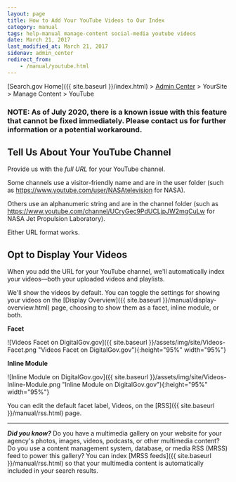 ```yaml
---
layout: page
title: How to Add Your YouTube Videos to Our Index
category: manual
tags: help-manual manage-content social-media youtube videos
date: March 21, 2017
last_modified_at: March 21, 2017
sidenav: admin_center
redirect_from:
    - /manual/youtube.html
---
```


[Search.gov Home]({{ site.baseurl }}/index.html) > [Admin Center](https://search.usa.gov/sites/) > YourSite > Manage Content > YouTube

### NOTE: As of July 2020, there is a known issue with this feature that cannot be fixed immediately. Please contact us for further information or a potential workaround.


## Tell Us About Your YouTube Channel

Provide us with the *full URL* for your YouTube channel. 

Some channels use a visitor-friendly name and are in the user folder (such as <https://www.youtube.com/user/NASAtelevision> for NASA). 

Others use an alphanumeric string and are in the channel folder (such as <https://www.youtube.com/channel/UCryGec9PdUCLjpJW2mgCuLw> for NASA Jet Propulsion Laboratory). 

Either URL format works.

## Opt to Display Your Videos

When you add the URL for your YouTube channel, we'll automatically index your videos&mdash;both your uploaded videos and playlists.

We'll show the videos by default. You can toggle the settings for showing your videos on the [Display Overview]({{ site.baseurl }}/manual/display-overview.html) page, choosing to show them as a facet, inline module, or both.

**Facet**

![Videos Facet on DigitalGov.gov]({{ site.baseurl }}/assets/img/site/Videos-Facet.png "Videos Facet on DigitalGov.gov"){:height="95%" width="95%"}

**Inline Module**

![Inline Module on DigitalGov.gov]({{ site.baseurl }}/assets/img/site/Videos-Inline-Module.png "Inline Module on DigitalGov.gov"){:height="95%" width="95%"}

You can edit the default facet label, Videos, on the [RSS]({{ site.baseurl }}/manual/rss.html) page.

---

***Did you know?*** Do you have a multimedia gallery on your website for your agency's photos, images, videos, podcasts, or other multimedia content? Do you use a content management system, database, or media RSS (MRSS) feed to power this gallery? You can index [MRSS feeds]({{ site.baseurl }}/manual/rss.html) so that your multimedia content is automatically included in your search results.
